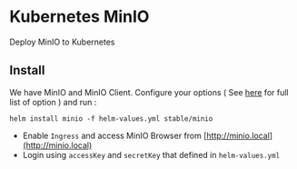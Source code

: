 # Kubernetes MinIO
 Deploy MinIO to Kubernetes

## Install

We have MinIO and MinIO Client. Configure your options ( See [here](https://github.com/helm/charts/tree/master/stable/minio#configuration) for full list of option ) and run :

```shell
helm install minio -f helm-values.yml stable/minio
```

* Enable `Ingress` and access MinIO Browser from [http://minio.local](http://minio.local)
* Login using `accessKey` and `secretKey` that defined in `helm-values.yml`
